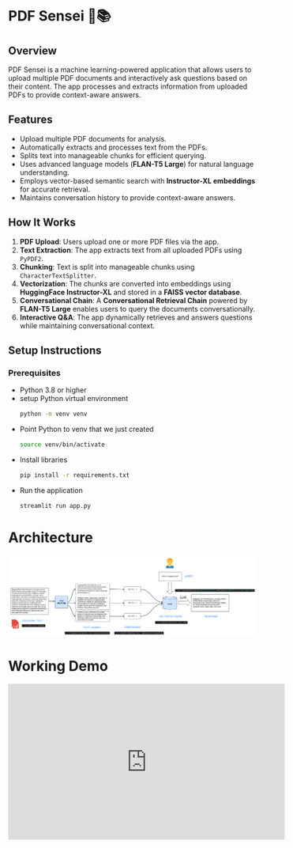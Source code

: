# PDF Sensei 🥷📚

## Overview

PDF Sensei is a machine learning-powered application that allows users to upload multiple PDF documents and interactively ask questions based on their content. The app processes and extracts information from uploaded PDFs to provide context-aware answers.

## Features

- Upload multiple PDF documents for analysis.
- Automatically extracts and processes text from the PDFs.
- Splits text into manageable chunks for efficient querying.
- Uses advanced language models (**FLAN-T5 Large**) for natural language understanding.
- Employs vector-based semantic search with **Instructor-XL embeddings** for accurate retrieval.
- Maintains conversation history to provide context-aware answers.

## How It Works

1. **PDF Upload**: Users upload one or more PDF files via the app.
2. **Text Extraction**: The app extracts text from all uploaded PDFs using `PyPDF2`.
3. **Chunking**: Text is split into manageable chunks using `CharacterTextSplitter`.
4. **Vectorization**: The chunks are converted into embeddings using **HuggingFace Instructor-XL** and stored in a **FAISS vector database**.
5. **Conversational Chain**: A **Conversational Retrieval Chain** powered by **FLAN-T5 Large** enables users to query the documents conversationally.
6. **Interactive Q&A**: The app dynamically retrieves and answers questions while maintaining conversational context.

## Setup Instructions

### Prerequisites

- Python 3.8 or higher
- setup Python virtual environment
  ```bash
  python -m venv venv
  ```
- Point Python to venv that we just created
  ```bash
  source venv/bin/activate
  ```
- Install libraries
  ```bash
  pip install -r requirements.txt
  ```
- Run the application
  ```bash
  streamlit run app.py
  ```

# Architecture

![Architecture Diagram](https://raw.githubusercontent.com/akshaychavan7/PDF-SENSEI/refs/heads/main/assets/PDF%20SENSEI%20Architecture.png)

# Working Demo

<iframe width="560" height="315" src="https://www.youtube.com/embed/0Q2D_QP9nps?si=_0io1Vo4GL7tcNLb" title="YouTube video player" frameborder="0" allow="accelerometer; autoplay; clipboard-write; encrypted-media; gyroscope; picture-in-picture; web-share" referrerpolicy="strict-origin-when-cross-origin" allowfullscreen></iframe>
